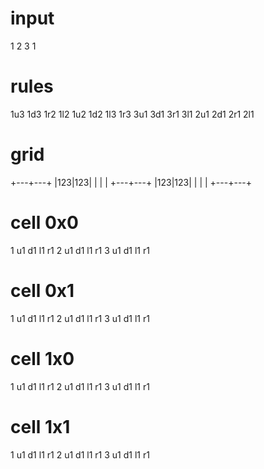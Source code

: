 # input

1 2
3 1

# rules

1u3 1d3 1r2 1l2 1u2 1d2 1l3 1r3
3u1 3d1 3r1 3l1
2u1 2d1 2r1 2l1

# grid

+---+---+
|123|123|
|   |   |
+---+---+
|123|123|
|   |   |
+---+---+

# cell 0x0

1 u1 d1 l1 r1
2 u1 d1 l1 r1
3 u1 d1 l1 r1

# cell 0x1

1 u1 d1 l1 r1
2 u1 d1 l1 r1
3 u1 d1 l1 r1

# cell 1x0

1 u1 d1 l1 r1
2 u1 d1 l1 r1
3 u1 d1 l1 r1

# cell 1x1

1 u1 d1 l1 r1
2 u1 d1 l1 r1
3 u1 d1 l1 r1
